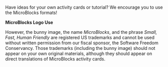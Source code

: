 Have ideas for your own activity cards or tutorial? We encourage you to use the MicroBlocks formats!

**MicroBlocks Logo Use**

However, the bunny image, the name *MicroBlocks*, and the phrase *Small, Fast, Human Friendly* are registered US trademarks and cannot be used without written permission from our fiscal sponsor, the Software Freedom Conservancy. Those trademarks (including the bunny image) should not appear on your own original materials, although they should appear on direct translations of MicroBlocks activity cards.
